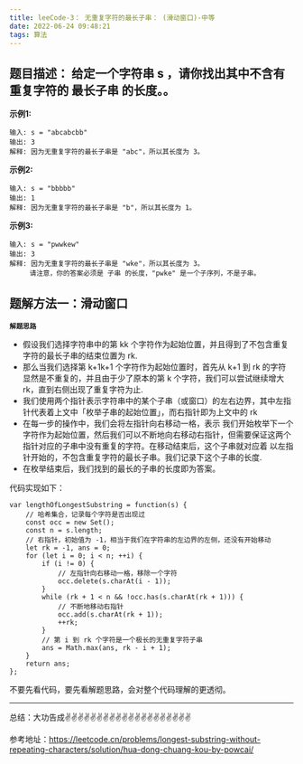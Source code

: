 ```yaml
---
title: leeCode-3： 无重复字符的最长子串： (滑动窗口)-中等
date: 2022-06-24 09:48:21
tags: 算法
---
```



<meta name="referrer" content="no-referrer"/>


## 题目描述：  给定一个字符串 s ，请你找出其中不含有重复字符的 最长子串 的长度。。

**示例1:**


```
输入: s = "abcabcbb"
输出: 3 
解释: 因为无重复字符的最长子串是 "abc"，所以其长度为 3。
```

**示例2:**

```
输入: s = "bbbbb"
输出: 1
解释: 因为无重复字符的最长子串是 "b"，所以其长度为 1。
```

**示例3:**

```
输入: s = "pwwkew"
输出: 3
解释: 因为无重复字符的最长子串是 "wke"，所以其长度为 3。
     请注意，你的答案必须是 子串 的长度，"pwke" 是一个子序列，不是子串。
```

## 题解方法一：滑动窗口

**`解题思路`**
* 假设我们选择字符串中的第 kk 个字符作为起始位置，并且得到了不包含重复字符的最长子串的结束位置为 rk.
* 那么当我们选择第 k+1k+1 个字符作为起始位置时，首先从 k+1 到 rk 的字符显然是不重复的，并且由于少了原本的第 k 个字符，我们可以尝试继续增大 rk，直到右侧出现了重复字符为止.
* 我们使用两个指针表示字符串中的某个子串（或窗口）的左右边界，其中左指针代表着上文中「枚举子串的起始位置」，而右指针即为上文中的 rk
* 在每一步的操作中，我们会将左指针向右移动一格，表示 我们开始枚举下一个字符作为起始位置，然后我们可以不断地向右移动右指针，但需要保证这两个指针对应的子串中没有重复的字符。在移动结束后，这个子串就对应着 以左指针开始的，不包含重复字符的最长子串。我们记录下这个子串的长度.
* 在枚举结束后，我们找到的最长的子串的长度即为答案。

代码实现如下： 
```
var lengthOfLongestSubstring = function(s) {
    // 哈希集合，记录每个字符是否出现过
    const occ = new Set();
    const n = s.length;
    // 右指针，初始值为 -1，相当于我们在字符串的左边界的左侧，还没有开始移动
    let rk = -1, ans = 0;
    for (let i = 0; i < n; ++i) {
        if (i != 0) {
            // 左指针向右移动一格，移除一个字符
            occ.delete(s.charAt(i - 1));
        }
        while (rk + 1 < n && !occ.has(s.charAt(rk + 1))) {
            // 不断地移动右指针
            occ.add(s.charAt(rk + 1));
            ++rk;
        }
        // 第 i 到 rk 个字符是一个极长的无重复字符子串
        ans = Math.max(ans, rk - i + 1);
    }
    return ans;
};
```

不要先看代码，要先看解题思路，会对整个代码理解的更透彻。

 ---
总结：大功告成✌️✌️✌️✌️✌️✌️✌️✌️✌️✌️✌️✌️✌️✌️✌️✌️✌️✌️✌️✌️

参考地址：https://leetcode.cn/problems/longest-substring-without-repeating-characters/solution/hua-dong-chuang-kou-by-powcai/


